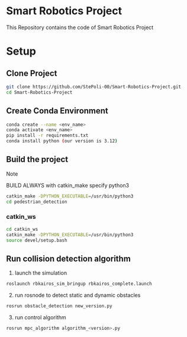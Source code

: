 # Smart Robotics Project
This Repository contains the code of Smart Robotics Project

# Setup

## Clone Project
```sh
git clone https://github.com/StePoli-00/Smart-Robotics-Project.git
cd Smart-Robotics-Project
```
 ## Create Conda Environment
```sh
conda create --name <env_name>
conda activate <env_name>
pip install -r requirements.txt
conda install python (our version is 3.12)
```
## Build the project
> [!NOTE]
> BUILD ALWAYS with catkin_make specify python3
```sh
catkin_make -DPYTHON_EXECUTABLE=/usr/bin/python3
cd pedestrian_detection

```


### catkin_ws
```sh
cd catkin_ws
catkin_make -DPYTHON_EXECUTABLE=/usr/bin/python3
source devel/setup.bash
```
## Run collision detection algorithm

1. launch the simulation
```sh
roslaunch rbkairos_sim_bringup rbkairos_complete.launch
```
2. run rosnode to detect static and dynamic obstacles
 ```sh
rosrun obstacle_detection new_version.py
```
3. run control algorithm 
```sh
rosrun mpc_algorithm algorithm_<version>.py
```





